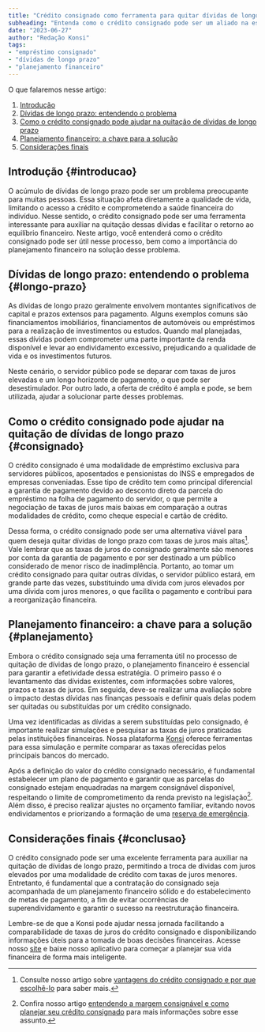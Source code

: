 ```yaml
---
title: "Crédito consignado como ferramenta para quitar dívidas de longo prazo"
subheading: "Entenda como o crédito consignado pode ser um aliado na estratégia para quitar dívidas e reequilibrar sua vida financeira."
date: "2023-06-27"
author: "Redação Konsi"
tags:
- "empréstimo consignado"
- "dívidas de longo prazo"
- "planejamento financeiro"
---
```


O que falaremos nesse artigo:

1. [Introdução](#introducao)
2. [Dívidas de longo prazo: entendendo o problema](#longo-prazo)
3. [Como o crédito consignado pode ajudar na quitação de dívidas de longo prazo](#consignado)
4. [Planejamento financeiro: a chave para a solução](#planejamento)
5. [Considerações finais](#conclusao)

## Introdução {#introducao}

O acúmulo de dívidas de longo prazo pode ser um problema preocupante para muitas pessoas. Essa situação afeta diretamente a qualidade de vida, limitando o acesso a crédito e comprometendo a saúde financeira do indivíduo. Nesse sentido, o crédito consignado pode ser uma ferramenta interessante para auxiliar na quitação dessas dívidas e facilitar o retorno ao equilíbrio financeiro. Neste artigo, você entenderá como o crédito consignado pode ser útil nesse processo, bem como a importância do planejamento financeiro na solução desse problema.

## Dívidas de longo prazo: entendendo o problema {#longo-prazo}

As dívidas de longo prazo geralmente envolvem montantes significativos de capital e prazos extensos para pagamento. Alguns exemplos comuns são financiamentos imobiliários, financiamentos de automóveis ou empréstimos para a realização de investimentos ou estudos. Quando mal planejadas, essas dívidas podem comprometer uma parte importante da renda disponível e levar ao endividamento excessivo, prejudicando a qualidade de vida e os investimentos futuros.

Neste cenário, o servidor público pode se deparar com taxas de juros elevadas e um longo horizonte de pagamento, o que pode ser desestimulador. Por outro lado, a oferta de crédito é ampla e pode, se bem utilizada, ajudar a solucionar parte desses problemas.

## Como o crédito consignado pode ajudar na quitação de dívidas de longo prazo {#consignado}

O crédito consignado é uma modalidade de empréstimo exclusiva para servidores públicos, aposentados e pensionistas do INSS e empregados de empresas conveniadas. Esse tipo de crédito tem como principal diferencial a garantia de pagamento devido ao desconto direto da parcela do empréstimo na folha de pagamento do servidor, o que permite a negociação de taxas de juros mais baixas em comparação a outras modalidades de crédito, como cheque especial e cartão de crédito.

Dessa forma, o crédito consignado pode ser uma alternativa viável para quem deseja quitar dívidas de longo prazo com taxas de juros mais altas[^1^]. Vale lembrar que as taxas de juros do consignado geralmente são menores por conta da garantia de pagamento e por ser destinado a um público considerado de menor risco de inadimplência. Portanto, ao tomar um crédito consignado para quitar outras dívidas, o servidor público estará, em grande parte das vezes, substituindo uma dívida com juros elevados por uma dívida com juros menores, o que facilita o pagamento e contribui para a reorganização financeira.

[^1^]: Consulte nosso artigo sobre [vantagens do crédito consignado e por que escolhê-lo](vantagens-do-credito-consignado-por-que-escolher.md) para saber mais.

## Planejamento financeiro: a chave para a solução {#planejamento}

Embora o crédito consignado seja uma ferramenta útil no processo de quitação de dívidas de longo prazo, o planejamento financeiro é essencial para garantir a efetividade dessa estratégia. O primeiro passo é o levantamento das dívidas existentes, com informações sobre valores, prazos e taxas de juros. Em seguida, deve-se realizar uma avaliação sobre o impacto destas dívidas nas finanças pessoais e definir quais delas podem ser quitadas ou substituídas por um crédito consignado.

Uma vez identificadas as dívidas a serem substituídas pelo consignado, é importante realizar simulações e pesquisar as taxas de juros praticadas pelas instituições financeiras. Nossa plataforma [Konsi](https://www.konsi.com.br/) oferece ferramentas para essa simulação e permite comparar as taxas oferecidas pelos principais bancos do mercado.

Após a definição do valor do crédito consignado necessário, é fundamental estabelecer um plano de pagamento e garantir que as parcelas do consignado estejam enquadradas na margem consignável disponível, respeitando o limite de comprometimento da renda previsto na legislação[^2^]. Além disso, é preciso realizar ajustes no orçamento familiar, evitando novos endividamentos e priorizando a formação de uma [reserva de emergência](a-importncia-da-reserva-de-emergncia-e-como-constru-la-com-inteligncia-financeira.md).

[^2^]: Confira nosso artigo [entendendo a margem consignável e como planejar seu crédito consignado](entendendo-a-margem-consignvel-como-planejar-seu-crdito-consignado.md) para mais informações sobre esse assunto.

## Considerações finais {#conclusao}

O crédito consignado pode ser uma excelente ferramenta para auxiliar na quitação de dívidas de longo prazo, permitindo a troca de dívidas com juros elevados por uma modalidade de crédito com taxas de juros menores. Entretanto, é fundamental que a contratação do consignado seja acompanhada de um planejamento financeiro sólido e do estabelecimento de metas de pagamento, a fim de evitar ocorrências de superendividamento e garantir o sucesso na reestruturação financeira.

Lembre-se de que a Konsi pode ajudar nessa jornada facilitando a comparabilidade de taxas de juros do crédito consignado e disponibilizando informações úteis para a tomada de boas decisões financeiras. Acesse nosso [site](https://www.konsi.com.br/) e baixe nosso aplicativo para começar a planejar sua vida financeira de forma mais inteligente.